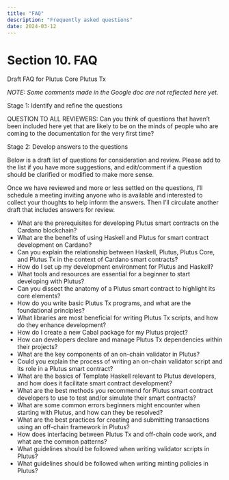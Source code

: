 ```yaml
---
title: "FAQ"
description: "Frequently asked questions"
date: 2024-03-12
---
```


# Section 10. FAQ

Draft FAQ for Plutus Core Plutus Tx

_NOTE: Some comments made in the Google doc are not reflected here yet._ 

Stage 1: Identify and refine the questions

QUESTION TO ALL REVIEWERS: Can you think of questions that haven’t been included here yet that are likely to be on the minds of people who are coming to the documentation for the very first time? 

Stage 2: Develop answers to the questions

Below is a draft list of questions for consideration and review. Please add to the list if you have more suggestions, and edit/comment if a question should be clarified or modified to make more sense. 

Once we have reviewed and more or less settled on the questions, I’ll schedule a meeting inviting anyone who is available and interested to collect your thoughts to help inform the answers. Then I’ll circulate another draft that includes answers for review. 

- What are the prerequisites for developing Plutus smart contracts on the Cardano blockchain? 
- What are the benefits of using Haskell and Plutus for smart contract development on Cardano?
- Can you explain the relationship between Haskell, Plutus, Plutus Core, and Plutus Tx in the context of Cardano smart contracts?
- How do I set up my development environment for Plutus and Haskell?
- What tools and resources are essential for a beginner to start developing with Plutus?
- Can you dissect the anatomy of a Plutus smart contract to highlight its core elements?
- How do you write basic Plutus Tx programs, and what are the foundational principles?
- What libraries are most beneficial for writing Plutus Tx scripts, and how do they enhance development?
- How do I create a new Cabal package for my Plutus project?
- How can developers declare and manage Plutus Tx dependencies within their projects?
- What are the key components of an on-chain validator in Plutus? 
- Could you explain the process of writing an on-chain validator script and its role in a Plutus smart contract?
- What are the basics of Template Haskell relevant to Plutus developers, and how does it facilitate smart contract development?
- What are the best methods you recommend for Plutus smart contract developers to use to test and/or simulate their smart contracts?
- What are some common errors beginners might encounter when starting with Plutus, and how can they be resolved?
- What are the best practices for creating and submitting transactions using an off-chain framework in Plutus?
- How does interfacing between Plutus Tx and off-chain code work, and what are the common patterns?
- What guidelines should be followed when writing validator scripts in Plutus? 
- What guidelines should be followed when writing minting policies in Plutus?

